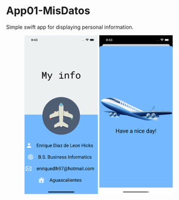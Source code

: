 # App01-MisDatos
Simple swift app for displaying personal information.

<p align="center">
<img src="https://github.com/enriquedlh97/App01-MisDatos/blob/main/Simulator%20Screen%20Shot%20-%20iPhone%2012%20-%202021-03-28%20at%2009.43.20.png" width="200">
<img src="https://github.com/enriquedlh97/App01-MisDatos/blob/main/Simulator%20Screen%20Shot%20-%20iPhone%2012%20-%202021-03-28%20at%2009.43.32.png" width="200">
</p>

